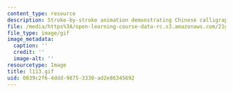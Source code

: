 ```yaml
---
content_type: resource
description: Stroke-by-stroke animation demonstrating Chinese calligraphy.
file: /media/https%3A/open-learning-course-data-rc.s3.amazonaws.com/21g-104-chinese-iv-regular-spring-2004/0839c2f64ddd98753330ad2e86345692_l113.gif
file_type: image/gif
image_metadata:
  caption: ''
  credit: ''
  image-alt: ''
resourcetype: Image
title: l113.gif
uid: 0839c2f6-4ddd-9875-3330-ad2e86345692
---
```

